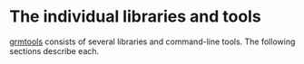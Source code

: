 # The individual libraries and tools

[grmtools](https://github.com/softdevteam/grmtools/) consists of several
libraries and command-line tools. The following sections describe each.
